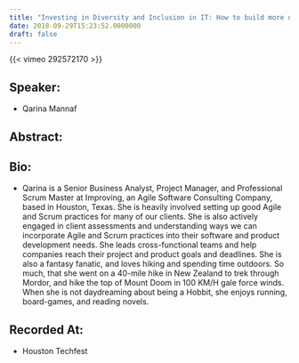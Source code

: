 ```yaml
---
title: "Investing in Diversity and Inclusion in IT: How to build more diverse and inclusive cultures in Technology"
date: 2018-09-29T15:23:52.0000000
draft: false
---
```


{{< vimeo 292572170 >}}

## Speaker:

 - Qarina Mannaf

## Abstract:



## Bio:

 - <p>Qarina is a Senior Business Analyst, Project Manager, and Professional Scrum Master at Improving, an Agile Software Consulting Company, based in Houston, Texas. She is heavily involved setting up good Agile and Scrum practices for many of our clients. She is also actively engaged in client assessments and understanding ways we can incorporate Agile and Scrum practices into their software and product development needs. She leads cross-functional teams and help companies reach their project and product goals and deadlines. She is also a fantasy fanatic, and loves hiking and spending time outdoors. So much, that she went on a 40-mile hike in New Zealand to trek through Mordor, and hike the top of Mount Doom in 100 KM/H gale force winds. When she is not daydreaming about being a Hobbit, she enjoys running, board-games, and reading novels.</p>

## Recorded At:

 - Houston Techfest

